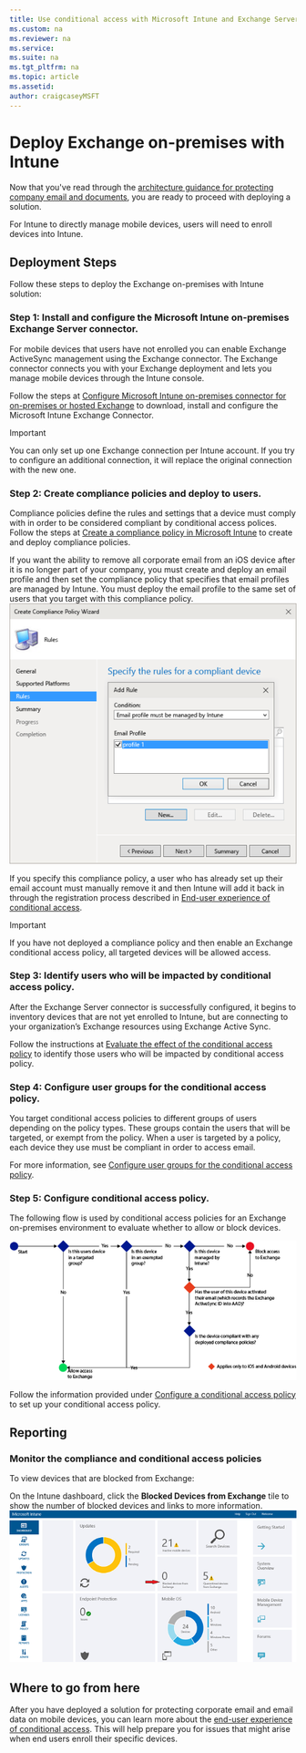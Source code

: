 ```yaml
---
title: Use conditional access with Microsoft Intune and Exchange Server on-premises
ms.custom: na
ms.reviewer: na
ms.service:
ms.suite: na
ms.tgt_pltfrm: na
ms.topic: article
ms.assetid:
author: craigcaseyMSFT
---
```

# Deploy Exchange on-premises with Intune

Now that you've read through the [architecture guidance for protecting company email and documents](../Solutions/architecture-guidance-for-protecting-company-email-and-documents.md), you are ready to proceed with deploying a solution.

For Intune to directly manage mobile devices, users will need to enroll devices into Intune.

## Deployment Steps
Follow these steps to deploy the Exchange on-premises with Intune solution:

### Step 1: Install and configure the Microsoft Intune on-premises Exchange Server connector.

For mobile devices that users have not enrolled you can enable Exchange ActiveSync management using the Exchange connector. The Exchange connector connects you with your Exchange deployment and lets you manage mobile devices through the Intune console.

Follow the steps at [Configure Microsoft Intune on-premises connector for on-premises or hosted Exchange](https://stage.docs.microsoft.com/en-us/intune/deployuse/intune-on-premises-exchange-connector) to download, install and configure the Microsoft Intune Exchange Connector.

> [!IMPORTANT]
> You can only set up one Exchange connection per Intune account. If you try to configure an additional connection, it will replace the original connection with the new one.

### Step 2: Create compliance policies and deploy to users.
Compliance policies define the rules and settings that a device must comply with in order to be considered compliant by conditional access polices. Follow the steps at [Create a compliance policy in Microsoft Intune](https://stage.docs.microsoft.com/en-us/intune/deployuse/create-a-device-compliance-policy-in-microsoft-intune) to create and deploy compliance policies.

If you want the ability to remove all corporate email from an iOS device after it is no longer part of your company, you must create and deploy an email profile and then set the compliance policy that specifies that email profiles are managed by Intune. You must deploy the email profile to the same set of users that you target with this compliance policy.
![Screenshot showing the "Rules" page of the Create Compliance Policy Wizard where you can specify that an email profile must be managed by Intune](./media/ProtectEmail/Hybrid-Onprem-ExchSrvr-Wizard6.PNG)

If you specify this compliance policy, a user who has already set up their email account must manually remove it and then Intune will add it back in through the registration process described in [End-user experience of conditional access](../Solutions/end-user-experience-conditional-access.md).

> [!IMPORTANT]
> If you have not deployed a compliance policy and then enable an Exchange conditional access policy, all targeted devices will be allowed access.

### Step 3: Identify users who will be impacted by conditional access policy.
After the Exchange Server connector is successfully configured, it begins to inventory devices that are not yet enrolled to Intune, but are connecting to your organization’s Exchange resources using Exchange Active Sync.  

Follow the instructions at [Evaluate the effect of the conditional access policy](https://stage.docs.microsoft.com/en-us/intune/deployuse/restrict-access-to-exchange-online-with-microsoft-intune#configure-conditional-access) to identify those users who will be impacted by conditional access policy.


### Step 4: Configure user groups for the conditional access policy.
You target conditional access policies to different groups of users depending on the policy types. These groups contain the users that will be targeted, or exempt from the policy. When a user is targeted by a policy, each device they use must be compliant in order to access email.

For more information, see [Configure user groups for the conditional access policy](https://stage.docs.microsoft.com/en-us/intune/deployuse/restrict-access-to-exchange-online-with-microsoft-intune#configure-conditional-access).

### Step 5: Configure conditional access policy.
The following flow is used by conditional access policies for an Exchange on-premises environment to evaluate whether to allow or block devices.

![Flowchart showing how conditional access policies for Exchange Server On-premises evaluate whether to allow or block devices](./media/ProtectEmail/conditional-access-8-2.png)

Follow the information provided under [Configure a conditional access policy](https://stage.docs.microsoft.com/en-us/intune/deployuse/restrict-access-to-exchange-onpremises-with-microsoft-intune#-a-name-bkmk_enablexchngonprem-a-configure-a-conditional-access-policy) to set up your conditional access policy.

## Reporting

### Monitor the compliance and conditional access policies
To view devices that are blocked from Exchange:

On the Intune dashboard, click the **Blocked Devices from Exchange** tile to show the number of blocked devices and links to more information.
![Screenshot showing the "Blocked Devices from Exchange" tile on the Intune dashboard](./media/ProtectEmail/intune-sa-6blocked-devices.PNG)

## Where to go from here
After you have deployed a solution for protecting corporate email and email data on mobile devices, you can learn more about the [end-user experience of conditional access](../Solutions/end-user-experience-conditional-access.md). This will help prepare you for issues that might arise when end users enroll their specific devices.
